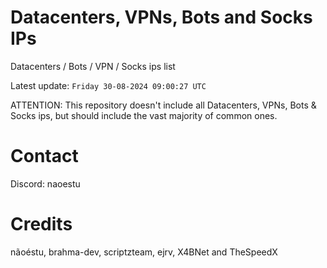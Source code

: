 # Datacenters, VPNs, Bots and Socks IPs
 
Datacenters / Bots / VPN / Socks ips list

Latest update: `Friday 30-08-2024 09:00:27 UTC` 

ATTENTION: This repository doesn't include all Datacenters, VPNs, Bots & Socks ips, 
but should include the vast majority of common ones.

# Contact
Discord: naoestu

# Credits
nãoéstu, brahma-dev, scriptzteam, ejrv, X4BNet and TheSpeedX

